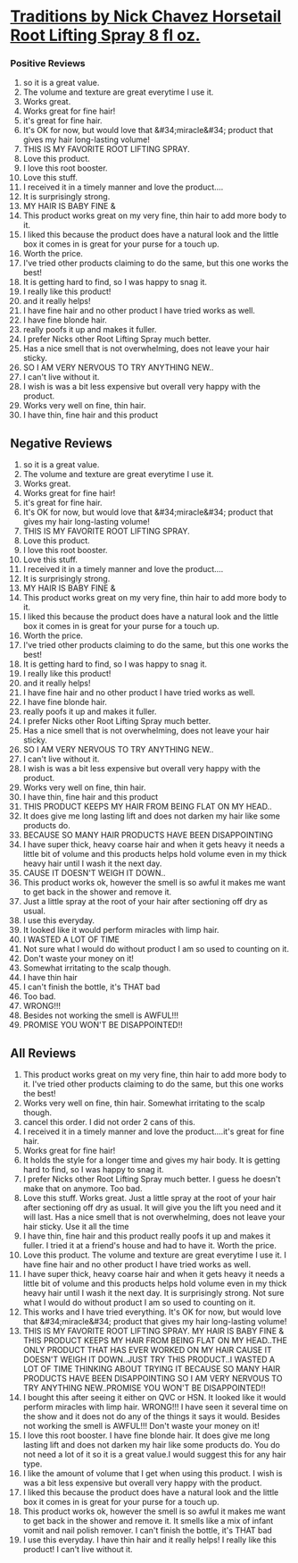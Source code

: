 # [Traditions by Nick Chavez Horsetail Root Lifting Spray 8 fl oz.](https://products.checkmycream.com/products/Traditions-by-Nick-Chavez-Horsetail-Root-Lifting-Spray-8-fl-oz..html)

### Positive Reviews

<ol>
      <li>so it is a great value.</li>
      <li>The volume and texture are great everytime I use it.</li>
      <li>Works great.</li>
      <li>Works great for fine hair!</li>
      <li>it&#x27;s great for fine hair.</li>
      <li>It&#x27;s OK for now, but would love that &amp;#34;miracle&amp;#34; product that gives my hair long-lasting volume!</li>
      <li>THIS IS MY FAVORITE ROOT LIFTING SPRAY.  </li>
      <li>Love this product.</li>
      <li>I love this root booster.</li>
      <li>Love this stuff.</li>
      <li>I received it in a timely manner and love the product....</li>
      <li>It is surprisingly strong.  </li>
      <li>MY HAIR IS BABY FINE &amp;</li>
      <li>This product works great on my very fine, thin hair to add more body to it.  </li>
      <li>I liked this because the product does have a natural look and the little box it comes in is great for your purse for a touch up.</li>
      <li>Worth the price.</li>
      <li>I&#x27;ve tried other products claiming to do the same, but this one works the best!</li>
      <li>It is getting hard to find, so I was happy to snag it.</li>
      <li>I really like this product!  </li>
      <li>and it really helps!  </li>
      <li>I have fine hair and no other product I have tried works as well.</li>
      <li>I have fine blonde hair.</li>
      <li>really poofs it up and makes it fuller.  </li>
      <li>I prefer Nicks other Root Lifting Spray much better.  </li>
      <li>Has a nice smell that is not overwhelming, does not leave your hair sticky.</li>
      <li>SO I AM VERY NERVOUS TO TRY ANYTHING NEW..</li>
      <li>I can&#x27;t live without it.</li>
      <li>I wish is was a bit less expensive but overall very happy with the product.</li>
      <li>Works very well on fine, thin hair.  </li>
      <li>I have thin, fine hair and this product</li>
</ol>


<h2>Negative Reviews</h2>
<ol>
<li> so it is a great value.</li>
<li> The volume and texture are great everytime I use it.</li>
<li> Works great.</li>
<li> Works great for fine hair!</li>
<li> it&#x27;s great for fine hair.</li>
<li> It&#x27;s OK for now, but would love that &amp;#34;miracle&amp;#34; product that gives my hair long-lasting volume!</li>
<li> THIS IS MY FAVORITE ROOT LIFTING SPRAY.  </li>
<li> Love this product.</li>
<li> I love this root booster.</li>
<li> Love this stuff.</li>
<li> I received it in a timely manner and love the product....</li>
<li> It is surprisingly strong.  </li>
<li> MY HAIR IS BABY FINE &amp;</li>
<li> This product works great on my very fine, thin hair to add more body to it.  </li>
<li> I liked this because the product does have a natural look and the little box it comes in is great for your purse for a touch up.</li>
<li> Worth the price.</li>
<li> I&#x27;ve tried other products claiming to do the same, but this one works the best!</li>
<li> It is getting hard to find, so I was happy to snag it.</li>
<li> I really like this product!  </li>
<li> and it really helps!  </li>
<li> I have fine hair and no other product I have tried works as well.</li>
<li> I have fine blonde hair.</li>
<li> really poofs it up and makes it fuller.  </li>
<li> I prefer Nicks other Root Lifting Spray much better.  </li>
<li> Has a nice smell that is not overwhelming, does not leave your hair sticky.</li>
<li> SO I AM VERY NERVOUS TO TRY ANYTHING NEW..</li>
<li> I can&#x27;t live without it.</li>
<li> I wish is was a bit less expensive but overall very happy with the product.</li>
<li> Works very well on fine, thin hair.  </li>
<li> I have thin, fine hair and this product</li>
<li> THIS PRODUCT KEEPS MY HAIR FROM BEING FLAT ON MY HEAD..</li>
<li> It does give me long lasting lift and does not darken my hair like some products do.</li>
<li> BECAUSE SO MANY HAIR PRODUCTS HAVE BEEN DISAPPOINTING</li>
<li> I have super thick, heavy coarse hair and when it gets heavy it needs a little bit of volume and this products helps hold volume even in my thick heavy hair until I wash it the next day.  </li>
<li> CAUSE IT DOESN&#x27;T WEIGH IT DOWN..</li>
<li> This product works ok, however the smell is so awful it makes me want to get back in the shower and remove it.</li>
<li> Just a little spray at the root of your hair after sectioning off dry as usual.</li>
<li> I use this everyday.</li>
<li> It looked like it would perform miracles with limp hair.  </li>
<li> I WASTED A LOT OF TIME</li>
<li> Not sure what I would do without product I am so used to counting on it.</li>
<li> Don&#x27;t waste your money on it!</li>
<li> Somewhat irritating to the scalp though.</li>
<li> I have thin hair</li>
<li> I can&#x27;t finish the bottle, it&#x27;s THAT bad</li>
<li> Too bad.</li>
<li> WRONG!!!  </li>
<li> Besides not working the smell is AWFUL!!!  </li>
<li> PROMISE YOU WON&#x27;T BE DISAPPOINTED!!</li>
</ol>

<h2>All Reviews</h2>

<ol>
    <li> This product works great on my very fine, thin hair to add more body to it.  I&#x27;ve tried other products claiming to do the same, but this one works the best!</li>
    <li> Works very well on fine, thin hair.  Somewhat irritating to the scalp though.</li>
    <li> cancel this order. I did not order 2 cans of this.</li>
    <li> I received it in a timely manner and love the product....it&#x27;s great for fine hair.</li>
    <li> Works great for fine hair!</li>
    <li> It holds the style for a longer time and gives my hair body.  It is getting hard to find, so I was happy to snag it.</li>
    <li> I prefer Nicks other Root Lifting Spray much better.  I guess he doesn&#x27;t make that on anymore.  Too bad.</li>
    <li> Love this stuff. Works great. Just a little spray at the root of your hair after sectioning off dry as usual. It will give you the lift you need and it will last.  Has a nice smell that is not overwhelming, does not leave your hair sticky. Use it all the time</li>
    <li> I have thin, fine hair and this product really poofs it up and makes it fuller.  I tried it at a friend&#x27;s house and had to have it. Worth the price.</li>
    <li> Love this product. The volume and texture are great everytime I use it. I have fine hair and no other product I have tried works as well.</li>
    <li> I have super thick, heavy coarse hair and when it gets heavy it needs a little bit of volume and this products helps hold volume even in my thick heavy hair until I wash it the next day.  It is surprisingly strong.  Not sure what I would do without product I am so used to counting on it.</li>
    <li> This works and I have tried everything.  It&#x27;s OK for now, but would love that &amp;#34;miracle&amp;#34; product that gives my hair long-lasting volume!</li>
    <li> THIS IS MY FAVORITE ROOT LIFTING SPRAY.  MY HAIR IS BABY FINE &amp; THIS PRODUCT KEEPS MY HAIR FROM BEING FLAT ON MY HEAD..THE ONLY PRODUCT THAT HAS EVER WORKED ON MY HAIR CAUSE IT DOESN&#x27;T WEIGH IT DOWN..JUST TRY THIS PRODUCT..I WASTED A LOT OF TIME THINKING ABOUT TRYING IT BECAUSE SO MANY HAIR PRODUCTS HAVE BEEN DISAPPOINTING SO I AM VERY NERVOUS TO TRY ANYTHING NEW..PROMISE YOU WON&#x27;T BE DISAPPOINTED!!</li>
    <li> I bought this after seeing it either on QVC or HSN.  It looked like it would perform miracles with limp hair.  WRONG!!!  I have seen it several time on the show and it does not do any of the things it says it would.  Besides not working the smell is AWFUL!!!  Don&#x27;t waste your money on it!</li>
    <li> I love this root booster. I have fine blonde hair. It does give me long lasting lift and does not darken my hair like some products do. You do not need a lot of it so it is a great value.I would suggest this for any hair type.</li>
    <li> I like the amount of volume that I get when using this product. I wish is was a bit less expensive but overall very happy with the product.</li>
    <li> I liked this because the product does have a natural look and the little box it comes in is great for your purse for a touch up.</li>
    <li> This product works ok, however the smell is so awful it makes me want to get back in the shower and remove it. It smells like a mix of infant vomit and nail polish remover. I can&#x27;t finish the bottle, it&#x27;s THAT bad</li>
    <li> I use this everyday. I have thin hair and it really helps!  I really like this product!  I can&#x27;t live without it.</li>
</ol>





